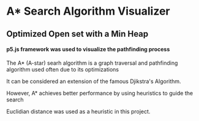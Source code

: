 # A\* Search Algorithm Visualizer

## Optimized Open set with a Min Heap

#### p5.js framework was used to visualize the pathfinding process

The A\* (A-star) searh algorithm is a graph traversal and pathfinding algorithm used often due to its optimizations

It can be considered an extension of the famous Djikstra's Algorithm.

However, A\* achieves better performance by using heuristics to guide the search

Euclidian distance was used as a heuristic in this project.
